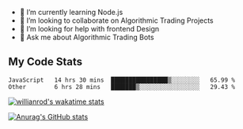 
- 🌱 I’m currently learning Node.js
- 👯 I’m looking to collaborate on Algorithmic Trading Projects
- 🤔 I’m looking for help with frontend Design
- 💬 Ask me about Algorithmic Trading Bots 

## My Code Stats

<!--START_SECTION:waka-->

```text
JavaScript   14 hrs 30 mins  ████████████████▒░░░░░░░░   65.99 %
Other        6 hrs 28 mins   ███████▒░░░░░░░░░░░░░░░░░   29.43 %
```

<!--END_SECTION:waka-->

[![willianrod's wakatime stats](https://github-readme-stats.vercel.app/api/wakatime?username=holdandup&layout=compact&theme=react&custom_title=Wakatime%20All%20Time%20Stats&langs_count=8)](https://github.com/anuraghazra/github-readme-stats)

[![Anurag's GitHub stats](https://github-readme-stats.vercel.app/api?username=Kevinbarrero)](https://github.com/anuraghazra/github-readme-stats)




